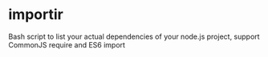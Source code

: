 # importir
Bash script to list your actual dependencies of your node.js project, support CommonJS require and ES6 import
